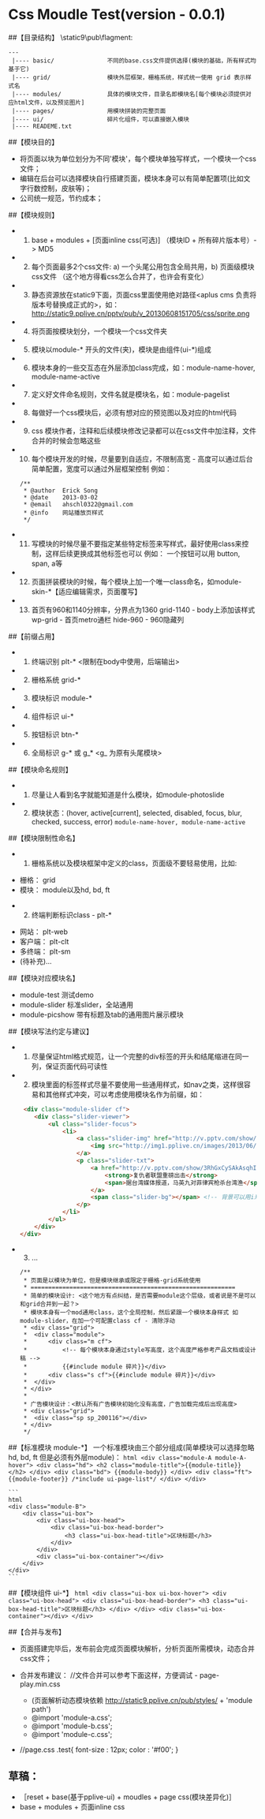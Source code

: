 # Css Moudle Test(version - 0.0.1)

##【目录结构】
 \static9\pub\flagment:

    ---
     |---- basic/               不同的base.css文件提供选择(模块的基础，所有样式均基于它)
     |---- grid/                模块外层框架，栅格系统，样式统一使用 grid 表示样式名
     |---- modules/				具体的模块文件，目录名即模块名[每个模块必须提供对应html文件，以及预览图片]
     |---- pages/               用模块拼装的完整页面
     |---- ui/					碎片化组件，可以直接嵌入模块
     |---- READEME.txt

##【模块目的】
 - 将页面以块为单位划分为不同'模块'，每个模块单独写样式，一个模块一个css文件；
 - 编辑在后台可以选择模块自行搭建页面，模块本身可以有简单配置项(比如文字行数控制，皮肤等)；
 - 公司统一规范，节约成本；


##【模块规则】
* 1) base + modules + [页面inline css(可选)] （模块ID + 所有碎片版本号）-> MD5
* 2) 每个页面最多2个css文件: a) 一个头尾公用包含全局共用，b) 页面级模块css文件 （这个地方得看css怎么合并了，也许会有变化）
* 3) 静态资源放在static9下面，页面css里面使用绝对路径<aplus cms 负责将版本号替换成正式的>，如：http://static9.pplive.cn/pptv/pub/v_20130608151705/css/sprite.png
* 4) 将页面按模块划分，一个模块一个css文件夹
* 5) 模块以module-* 开头的文件(夹)，模块是由组件(ui-*)组成
* 6) 模块本身的一些交互态在外层添加class完成，如：module-name-hover, module-name-active
* 7) 定义好文件命名规则，文件名就是模块名，如：module-pagelist
* 8) 每做好一个css模块后，必须有想对应的预览图以及对应的html代码
* 9) css 模块作者，注释和后续模块修改记录都可以在css文件中加注释，文件合并的时候会忽略这些
* 10) 每个模块开发的时候，尽量要到自适应，不限制高宽 - 高度可以通过后台简单配置，宽度可以通过外层框架控制
    例如：
    ```
    /**
     * @author 	Erick Song
     * @date 	2013-03-02
     * @email	ahschl0322@gmail.com
     * @info    网站播放页样式
     */
    ```
* 11) 写模块的时候尽量不要指定某些特定标签来写样式，最好使用class来控制，这样后续更换成其他标签也可以
    例如：
    一个按钮可以用 button, span, a等

* 12) 页面拼装模块的时候，每个模块上加一个唯一class命名，如module-skin-*【适应编辑需求，页面覆写】
* 13) 首页有960和1140分辨率，分界点为1360
    grid-1140 - body上添加该样式
    wp-grid - 首页metro通栏
    hide-960 - 960隐藏列


##【前缀占用】
 - 1) 终端识别 plt-*           <限制在body中使用，后端输出>
 - 2) 栅格系统 grid-*
 - 3) 模块标识 module-*
 - 4) 组件标识 ui-*
 - 5) 按钮标识 btn-*
 - 6) 全局标识 g-* 或 g_*      <g_ 为原有头尾模块>


##【模块命名规则】
* 1) 尽量让人看到名字就能知道是什么模块，如module-photoslide
* 2) 模块状态：(hover, active[current], selected, disabled, focus, blur, checked, success, error)
	```module-name-hover, module-name-active```


##【模块限制性命名】
* 1) 栅格系统以及模块框架中定义的class，页面级不要轻易使用，比如:
 -  栅格：      grid
 -  模块：      module以及hd, bd, ft

* 2) 终端判断标识class - plt-*
 -  网站：      plt-web
 -  客户端：    plt-clt
 -  多终端：    plt-sm
 -  (待补充)...


##【模块对应模块名】
- module-test     测试demo
- module-slider   标准slider，全站通用
- module-picshow  带有标题及tab的通用图片展示模块


##【模块写法约定与建议】
* 1) 尽量保证html格式规范，让一个完整的div标签的开头和结尾缩进在同一列，保证页面代码可读性
* 2) 模块里面的标签样式尽量不要使用一些通用样式，如nav之类，这样很容易和其他样式冲突，可以考虑使用模块名作为前缀，如：
    ```html
     <div class="module-slider cf">
        <div class="slider-viewer">
            <ul class="slider-focus">
                <li>
                    <a class="slider-img" href="http://v.pptv.com/show/3RhGxCySAkAsqhI.html" title="天龙八部" target="_blank">
                        <img src="http://img1.pplive.cn/images/2013/06/07/10343559456.jpg" data-src="http://img1.pplive.cn/images/2013/06/07/10343559456.jpg" alt="超人：钢铁之躯">
                    </a>
                    <p class="slider-txt">
                        <a href="http://v.pptv.com/show/3RhGxCySAkAsqhI.html" title="《天龙八部》菜鸟记者陈意涵卷入网络暴动，技术男陈柏霖追查幕后黑手" target="_blank">
                            <strong>复仇者联盟重磅出击</strong>
                            <span>据台湾媒体报道，马英九对菲律宾枪杀台湾渔</span>
                        </a>
                        <span class="slider-bg"></span> <!-- 背景可以用i来处理 -->
                    </p>
                </li>
            </ul>
        </div>
    </div>
    ```
* 3) ...

    ```
    /**
     * 页面是以模块为单位，但是模块继承或限定于栅格-grid系统使用
     * ==========================================================
     * 简单的模块设计: <这个地方有点纠结，是否需要module这个层级，或者说是不是可以和grid合并到一起？>
     * 模块本身有一个mod通用class，这个全局控制，然后紧跟一个模块本身样式 如module-slider，在加一个可配置class cf - 清除浮动
     * <div class="grid">
     *  <div class="module">
     *      <div class="m cf">
     *          <!-- 每个模块本身通过style写高度，这个高度严格参考产品文档或设计稿 -->
     *          {{#include module 碎片}}</div>
     *      <div class="s cf">{{#include module 碎片}}</div>
     *  </div>
     * </div>
     *
     * 广告模块设计：<默认所有广告模块初始化没有高度，广告加载完成后出现高度>
     * <div class="grid">
     *  <div class="sp sp_200116"></div>
     * </div>
     */
    ```

##【标准模块 module-*】
 一个标准模块由三个部分组成(简单模块可以选择忽略hd, bd, ft 但是必须有外层module)：
    ```html
    <div class="module-A module-A-hover">
        <div class="hd">
            <h2 class="module-title">{{module-title}}</h2>
        </div>
        <div class="bd">
            {{module-body}}
        </div>
        <div class="ft">
            {{module-footer}} /*include ui-page-list*/
        </div>
    </div>
    ```

    ```
    html
    <div class="module-B">
    	<div class="ui-box">
    	    <div class="ui-box-head">
    	        <div class="ui-box-head-border">
    	            <h3 class="ui-box-head-title">区块标题</h3>
    	        </div>
    	    </div>
    	    <div class="ui-box-container"></div>
    	</div>
    </div>
    ```


##【模块组件 ui-*】
    ```html
    <div class="ui-box ui-box-hover">
        <div class="ui-box-head">
            <div class="ui-box-head-border">
                <h3 class="ui-box-head-title">区块标题</h3>
            </div>
        </div>
        <div class="ui-box-container"></div>
    </div>
    ```


##【合并与发布】
* 页面搭建完毕后，发布前会完成页面模块解析，分析页面所需模块，动态合并css文件；

* 合并发布建议：
    //文件合并可以参考下面这样，方便调试 - page-play.min.css
   - (页面解析动态模块依赖 http://static9.pplive.cn/pub/styles/ + 'module path')
   - @import 'module-a.css';
   - @import 'module-b.css';
   - @import 'module-c.css';

* //page.css
    .test{
    	font-size : 12px;
    	color : '#f00';
    }


## 草稿：
* ［reset + base(基于pplive-ui) + moudles + page css(模块差异化)］
* base + modules + 页面inline css
